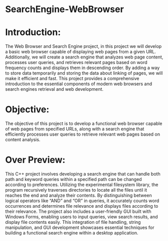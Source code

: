 # SearchEngine-WebBrowser
# Introduction:  
The Web Browser and Search Engine project, in this project we will develop a basic web browser capable of displaying web pages from a given URL. Additionally, we will create a search engine that analyzes web page content, processes user queries, and retrieves relevant pages based on word frequency counts and displays them in descending order.  By adding a way to store data temporarily and storing the data about linking of pages, we will make it efficient and fast. This project provides a comprehensive introduction to the essential components of modern web browsers and search engines retrieval and web development.
# Objective: 
The objective of this project is to develop a functional web browser capable of web pages from specified URLs, along with a search engine that efficiently processes user queries to retrieve relevant web pages based on content analysis. 
# Over Preview:
This C++ project involves developing a search engine that can handle both path and keyword queries within a specified path can be changed according to preferences. Utilizing the experimental filesystem library, the program recursively traverses directories to locate all the files until it reaches the end and analyze their contents. By distinguishing between logical operators like “AND” and “OR” in queries, it accurately counts word occurrences and determines file relevance and displays files according to their relevance. The project also includes a user-friendly GUI built with Windows Forms, enabling users to input queries, view search results, and display file contents easily. This integration of file handling, string manipulation, and GUI development showcases essential techniques for building a functional search engine within a desktop application.
